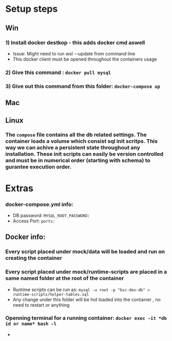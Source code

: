 # Setup steps

## Win

### 1) Install docker destkop - this adds docker cmd aswell

- Issue: Might need to run wsl --update from command line
- This docker client must be opened throughout the containers usage

### 2) Give this command : `docker pull mysql`

### 3) Give out this command from this folder: `docker-compose up`

## Mac

## Linux

### The `compose` file contains all the db related settings. The container loads a volume which consist sql init scritps. This way we can achive a persistent state throughout any installation. These init scripts can easily be version controlled and must be in numerical order (starting with schema) to gurantee execution order.

# Extras

### docker-compose.yml info:

- DB password: `MYSQL_ROOT_PASSWORD:`
- Access Port: `ports:`

## Docker info:

### Every script placed under mock/data will be loaded and run on creating the container

### Every script placed under mock/runtime-scripts are placed in a same named folder at the root of the container

- Runtime scripts can be run as: `mysql -u root -p "bsc-dev-db" < runtime-scripts/helper-tables.sql`
- Any change under this folder will be hot loaded into the container , no need to restart or anything

### Openning terminal for a running container: `docker exec -it *db id or name* bash -l`

-
